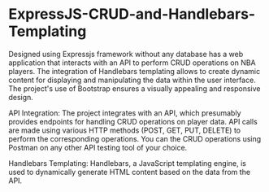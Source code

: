 # ExpressJS-CRUD-and-Handlebars-Templating
Designed using Expressjs framework without any database has a web application that interacts with an API to perform CRUD operations on NBA players. The integration of Handlebars templating allows to create dynamic content for displaying and manipulating the data within the user interface. The project's use of Bootstrap ensures a visually appealing and responsive design.

API Integration:
The project integrates with an API, which presumably provides endpoints for handling CRUD operations on player data.
API calls are made using various HTTP methods (POST, GET, PUT, DELETE) to perform the corresponding operations. You can the CRUD operations using Postman on any other API testing tool of your choice.

Handlebars Templating:
Handlebars, a JavaScript templating engine, is used to dynamically generate HTML content based on the data from the API.
